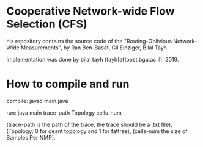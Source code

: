 # Cooperative Network-wide Flow Selection (CFS)
his repository contains the source code of the "Routing-Oblivious Network-Wide Measurements", by Ran Ben-Basat, Gil Einziger, Bilal Tayh

Implementation was done by bilal tayh (tayh[at]post.bgu.ac.il), 2019.


# How to compile and run

compile: javac main.java

run: java main trace-path Topology cells-num

(trace-path is the path of the trace, the trace should be a .txt file),
(Topology: 0 for geant topology and 1 for fattree),
(cells-num the size of Samples Per NMP).
